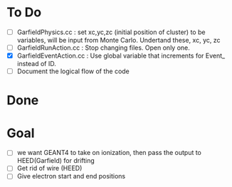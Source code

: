 # To Do
- [ ] GarfieldPhysics.cc : set xc,yc,zc (initial position of cluster) to be variables, will be input from Monte Carlo. Undertand these, xc, yc, zc
- [ ] GarfieldRunAction.cc : Stop changing files. Open only one.
- [x] GarfieldEventAction.cc : Use global variable that increments for Event_ instead of ID.
- [ ] Document the logical flow of the code

# Done

# Goal
- [ ] we want GEANT4 to take on ionization, then pass the output to HEED(Garfield) for drifting
- [ ] Get rid of wire (HEED)
- [ ] Give electron start and end positions

